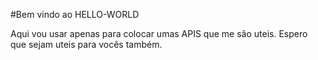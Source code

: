 #Bem vindo ao HELLO-WORLD

Aqui vou usar apenas para colocar umas APIS que me são uteis. Espero que sejam uteis para vocês também.
